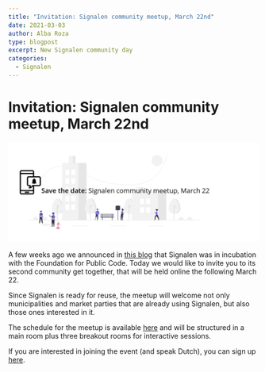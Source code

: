 ```yaml
---
title: "Invitation: Signalen community meetup, March 22nd"
date: 2021-03-03
author: Alba Roza
type: blogpost
excerpt: New Signalen community day
categories:
  - Signalen
---
```


# Invitation: Signalen community meetup, March 22nd

![Invitation: Signalen invitation community meetup](/assets/Signalen-banner-EN.png)

A few weeks ago we announced in [this blog](/_posts/2021-02-04-signalen-is-in-incubation.md) that Signalen was in incubation with the Foundation for Public Code. Today we would like to invite you to its second community get together, that will be held online the following March 22.

Since Signalen is ready for reuse, the meetup will welcome not only municipalities and market parties that are already using Signalen, but also those ones interested in it.

The schedule for the meetup is available [here](https://eventyay.com/e/12fbd0dc/schedule) and will be structured in a main room plus three breakout rooms for interactive sessions.

If you are interested in joining the event (and speak Dutch), you can sign up [here](https://eventyay.com/e/12fbd0dc).
